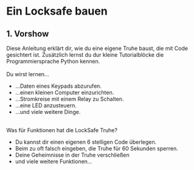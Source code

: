 # Ein Locksafe bauen
## 1. Vorshow
Diese Anleitung erklärt dir, wie du eine eigene Truhe baust, die mit Code gesichtert ist. Zusätzlich lernst du dur kleine Tutorialblöcke die Programmiersprache Python kennen.<br><br>
Du wirst lernen...
<ul>
  <li>...Daten eines Keypads abzurufen.</li>
  <li>...einen kleinen Computer einzurichten.</li>
  <li>...Stromkreise mit einem Relay zu Schalten.</li>
  <li>...eine LED anzusteuern.</li>
  <li>...und viele weitere Dinge.</li>
</ul><br>
Was für Funktionen hat die LockSafe Truhe?
<ul>
  <li>Du kannst dir einen eigenen 6 stelligen Code überlegen.</li>
  <li>Beim zu oft falsch eingeben, die Truhe für 60 Sekunden sperren.</li>
  <li>Deine Geheimnisse in der Truhe verschließen</li>
  <li>und viele weitere Funktionen...</li>
</ul>
